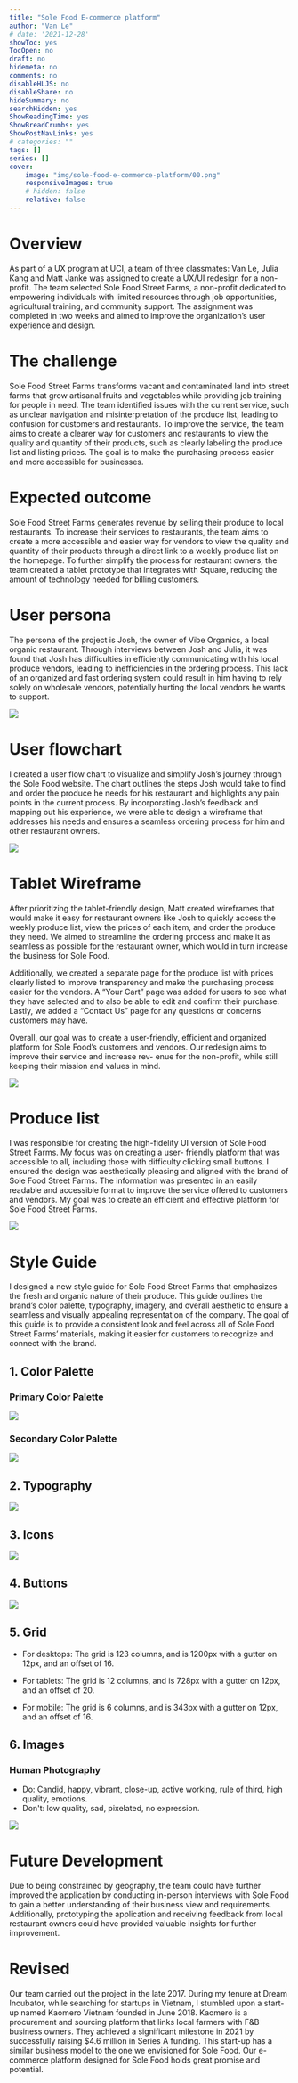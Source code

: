 ```yaml
---
title: "Sole Food E-commerce platform"
author: "Van Le"
# date: '2021-12-28'
showToc: yes
TocOpen: no
draft: no
hidemeta: no
comments: no
disableHLJS: no
disableShare: no
hideSummary: no
searchHidden: yes
ShowReadingTime: yes
ShowBreadCrumbs: yes
ShowPostNavLinks: yes
# categories: ""
tags: []
series: []
cover:
    image: "img/sole-food-e-commerce-platform/00.png"
    responsiveImages: true
    # hidden: false
    relative: false
---
```


# Overview

As part of a UX program at UCI, a team of three classmates: Van Le, Julia Kang and Matt Janke was assigned to create a UX/UI redesign for a non-profit. The team selected Sole Food Street Farms, a non-profit dedicated to empowering individuals with limited resources through job opportunities, agricultural training, and community support. The assignment was completed in two weeks and aimed to improve the organization’s user experience and design.

# The challenge

Sole Food Street Farms transforms vacant and contaminated land into street farms that grow artisanal fruits and vegetables while providing job training for people in need. The team identified issues with the current service, such as unclear navigation and misinterpretation of the produce list, leading to confusion for customers and restaurants. To improve the service, the team aims to create a clearer way for customers and restaurants to view the quality and quantity of their products, such as clearly labeling the produce list and listing prices. The goal is to make the purchasing process easier and more accessible for businesses.

# Expected outcome

Sole Food Street Farms generates revenue by selling their produce to local restaurants. To increase their services to restaurants, the team aims to create a more accessible and easier way for vendors to view the quality and quantity of their products through a direct link to a weekly produce list on the homepage. To further simplify the process for restaurant owners, the team created a tablet prototype that integrates with Square, reducing the amount of technology needed for billing customers.

# User persona

The persona of the project is Josh, the owner of Vibe Organics, a local organic restaurant. Through interviews between Josh and Julia, it was found that Josh has difficulties in efficiently communicating with his local produce vendors, leading to inefficiencies in the ordering process. This lack of an organized and fast ordering system could result in him having to rely solely on wholesale vendors, potentially hurting the local vendors he wants to support.

![](../../img/sole-food-e-commerce-platform/01.jpg)

# User flowchart

I created a user flow chart to visualize and simplify Josh’s journey through the Sole Food website. The chart outlines the steps Josh would take to find and order the produce he needs for his restaurant and highlights any pain points in the current process. By incorporating Josh’s feedback and mapping out his experience, we were able to design a wireframe that addresses his needs and ensures a seamless ordering process for him and other restaurant owners.

![](../../img/sole-food-e-commerce-platform/02.jpg)

# Tablet Wireframe

After prioritizing the tablet-friendly design, Matt created wireframes that would make it easy for restaurant owners like Josh to quickly access the weekly produce list, view the prices of each item, and order the produce they need. We aimed to streamline the ordering process and make it as seamless as possible for the restaurant owner, which would in turn increase the business for Sole Food. 

Additionally, we created a separate page for the produce list with prices clearly listed to improve transparency and make the purchasing process easier for the vendors. A “Your Cart” page was added for users to see what they have selected and to also be able to edit and confirm their purchase. Lastly, we added a “Contact Us” page for any questions or concerns customers may have. 

Overall, our goal was to create a user-friendly, efficient and organized platform for Sole Food’s customers and vendors. Our redesign aims to improve their service and increase rev- enue for the non-profit, while still keeping their mission and values in mind.

![](../../img/sole-food-e-commerce-platform/03.png)

# Produce list

I was responsible for creating the high-fidelity UI version of Sole Food Street Farms. My focus was on creating a user- friendly platform that was accessible to all, including those with difficulty clicking small buttons. I ensured the design was aesthetically pleasing and aligned with the brand of Sole Food Street Farms. The information was presented in an easily readable and accessible format to improve the service offered to customers and vendors. My goal was to create an efficient and effective platform for Sole Food Street Farms.

![](../../img/sole-food-e-commerce-platform/04.png)

# Style Guide

I designed a new style guide for Sole Food Street Farms that emphasizes the fresh and organic nature of their produce. This guide outlines the brand’s color palette, typography, imagery, and overall aesthetic to ensure a seamless and visually appealing representation of the company. The goal of this guide is to provide a consistent look and feel across all of Sole Food Street Farms’ materials, making it easier for customers to recognize and connect with the brand.

## 1. Color Palette

### Primary Color Palette

![](../../img/sole-food-e-commerce-platform/05a.jpg)

### Secondary Color Palette

![](../../img/sole-food-e-commerce-platform/05b.jpg)

## 2. Typography

![](../../img/sole-food-e-commerce-platform/06a.jpg)

## 3. Icons

![](../../img/sole-food-e-commerce-platform/06b.jpg)

## 4. Buttons

![](../../img/sole-food-e-commerce-platform/06c.jpg)

## 5. Grid

- For desktops: The grid is 123 columns, and is 1200px with a gutter on 12px, and an offset of 16.

- For tablets: The grid is 12 columns, and is 728px with a gutter on 12px, and an offset of 20.

- For mobile: The grid is 6 columns, and is 343px with a gutter on 12px, and an offset of 16.

## 6. Images

### Human Photography

- Do: Candid, happy, vibrant, close-up, active working, rule of third, high quality, emotions.
- Don't: low quality, sad, pixelated, no expression.

![](../../img/sole-food-e-commerce-platform/07.png)
# Future Development

Due to being constrained by geography, the team could have further improved the application by conducting in-person interviews with Sole Food to gain a better understanding of their business view and requirements. Additionally, prototyping the application and receiving feedback from local restaurant owners could have provided valuable insights for further improvement.

# Revised

Our team carried out the project in the late 2017. During my tenure at Dream Incubator, while searching for startups in Vietnam, I stumbled upon a start-up named Kaomero Vietnam founded in June 2018. Kaomero is a procurement and sourcing platform that links local farmers with F&B business owners. They achieved a significant milestone in 2021 by successfully raising $4.6 million in Series A funding. This start-up has a similar business model to the one we envisioned for Sole Food. Our e-commerce platform designed for Sole Food holds great promise and potential.
